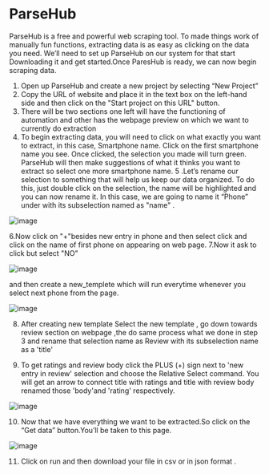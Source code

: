 # ParseHub

ParseHub is a free and powerful web scraping tool. To made things work of manually fun functions, extracting data is as easy as clicking on the data you need.
We’ll need to set up ParseHub on our system for that start Downloading it and get started.Once ParesHub is ready, we can now begin scraping data.
1.  Open up ParseHub and create a new project by selecting “New Project”
2.  Copy the URL of website and place it in the text box on the left-hand side and then click on the "Start project on this URL" button.
3.  There will be two sections one left will have the functioning of automation and other has the webpage preview on which we want to currently do extraction
4. To begin extracting data, you will need to click on what exactly you want to extract, in this case, Smartphone name. Click on the first smartphone name you see.
   Once clicked, the selection you made will turn green. ParseHub will then make suggestions of what it thinks you want to extract so select one more smartphone name.
5 .Let’s rename our selection to something that will help us keep our data organized. To do this, just double click on the selection, the name will be highlighted and you can now rename it. In this case, we are going to name it “Phone” under with its subselection named as "name" .

![image](https://user-images.githubusercontent.com/56677415/120992993-c2b0e600-c7a0-11eb-935e-1abf4dee9199.png)
                    
6.Now click on "+"besides new entry in phone and then select click and click on the name of first phone on appearing on web page.
7.Now it ask to click but select "NO" 

![image](https://user-images.githubusercontent.com/56677415/120993745-79ad6180-c7a1-11eb-8bf2-49d23b0fd965.png)  

and then create a new_templete which will run everytime whenever you select next phone from the page.

![image](https://user-images.githubusercontent.com/56677415/120993849-8fbb2200-c7a1-11eb-96ec-6fc5f3bd70be.png)

8. After creating new template Select the new template , go down towards review section on webpage ,the do same process what we done in step 3 and rename that selection name as Review with its subselection name as a 'title'
 
9. To get ratings and review body click the PLUS (+) sign next to 'new entry in review' selection and choose the Relative Select command. You will get an arrow to connect title with ratings and title with review body renamed those 'body'and 'rating' respectively.

![image](https://user-images.githubusercontent.com/56677415/120994248-f2142280-c7a1-11eb-9c4c-9e6e884af152.png)

10. Now that we have everything we want to be extracted.So click on the “Get data” button.You’ll be taken to this page.

![image](https://user-images.githubusercontent.com/56677415/120997279-b0d14200-c7a4-11eb-919a-6d51709b04e3.png)

11. Click on run and then download your file in csv or in json format .






